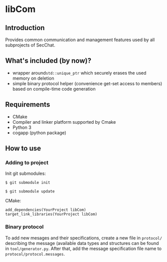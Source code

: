 # libCom
## Introduction
Provides common communication and management features used by all subprojects of SecChat.

## What's included (by now)?
- wrapper around`std::unique_ptr` which securely erases the used memory on deletion
- simple binary protocol helper (convenience get-set access to members) based on compile-time code generation

## Requirements
- CMake
- Compiler and linker platform supported by Cmake
- Python 3
- cogapp (python package)

## How to use
### Adding to project
Init git submodules:
```
$ git submodule init
```
```
$ git submodule update
```

CMake:
```
add_dependencies(YourProject libCom)
target_link_libraries(YourProject libCom)
```

### Binary protocol
To add new mesages and their specifications, create a new file in `protocol/` describing the message (available data types and structures
can be found in `tool/generator.py`. After that, add the message specification file name to `protocol/protocol.messages`.
